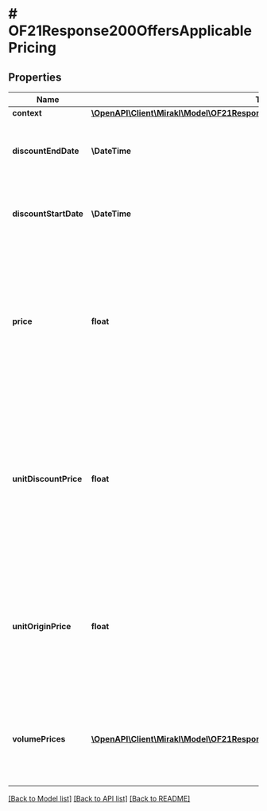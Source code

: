 # # OF21Response200OffersApplicablePricing

## Properties

Name | Type | Description | Notes
------------ | ------------- | ------------- | -------------
**context** | [**\OpenAPI\Client\Mirakl\Model\OF21Response200OffersApplicablePricingContext**](OF21Response200OffersApplicablePricingContext.md) |  | [optional]
**discountEndDate** | **\DateTime** | End date of the discount, or null if no discount exists or if the discount does not have an end date. | [optional]
**discountStartDate** | **\DateTime** | Start date of the discount, or null if no discount exists or if the discount does not have a start date. | [optional]
**price** | **float** | Price of the offer. &lt;br/&gt; For Dropship specifically: the purchasing price of the offer &lt;br/&gt; If a discount is defined and is currently active (within the validity interval), it represents the unit_discount_price. &lt;br/&gt; In other cases, it represents the unit_origin_price. | [optional]
**unitDiscountPrice** | **float** | Discount price for a quantity of one, i.e. the discount price for a quantity of one. &lt;br/&gt; For Dropship specifically: the discount purchasing price for a quantity of one &lt;br/&gt; Set to null if no discount is defined or if no discount price for a quantity of one is defined. | [optional]
**unitOriginPrice** | **float** | Original price for a quantity of one, i.e. the price for a quantity of one regardless of the discounts. &lt;br/&gt; For Dropship specifically: the purchasing price for a quantity of one, also referred to as cost or wholesale price | [optional]
**volumePrices** | [**\OpenAPI\Client\Mirakl\Model\OF21Response200OffersApplicablePricingVolumePrices[]**](OF21Response200OffersApplicablePricingVolumePrices.md) | Volume prices for each quantity threshold. Returns at least the price for a quantity threshold of one. &lt;br/&gt; Not applicable for Dropship offers | [optional]

[[Back to Model list]](../../README.md#models) [[Back to API list]](../../README.md#endpoints) [[Back to README]](../../README.md)

